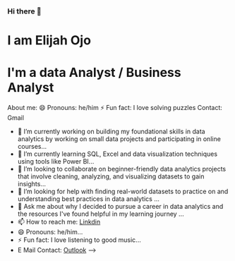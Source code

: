 ### Hi there 👋
# I am Elijah Ojo
# I'm a data Analyst / Business Analyst
About me:
😄 Pronouns: he/him
⚡ Fun fact: I love solving puzzles
Contact: Gmail
- 🔭 I’m currently working on building my foundational skills in data analytics by working on small data projects and participating in online courses...
- 🌱 I’m currently learning SQL, Excel and data visualization techniques using tools like Power BI...
- 👯 I’m looking to collaborate on beginner-friendly data analytics projects that involve cleaning, analyzing, and visualizing datasets to gain insights...
- 🤔 I’m looking for help with finding real-world datasets to practice on and understanding best practices in data analytics ...
- 💬 Ask me about why I decided to pursue a career in data analytics and the resources I've found helpful in my learning journey ...
- 📫 How to reach me: [Linkdin](https://www.linkedin.com/in/elijah-ojo-8b29351a3)
- 😄 Pronouns: he/him...
- ⚡ Fun fact: I love listening to good music...
- E Mail Contact: [Outlook](elijahojo87@outlook.com) 
-->
